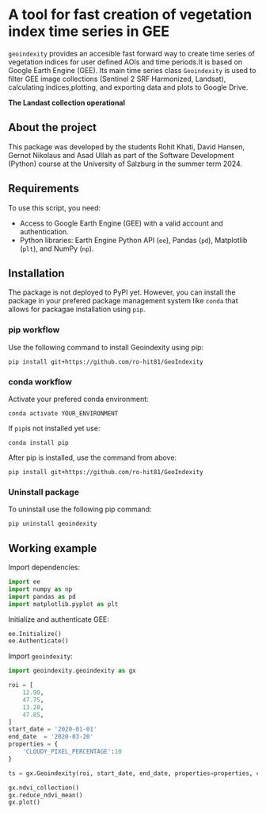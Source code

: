 # A tool for fast creation of vegetation index time series in GEE
`geoindexity` provides an accesible fast forward way to create time series of vegetation indices for user defined AOIs and time periods.It is based on Google Earth Engine (GEE). Its main time series class `Geoindexity` is used to filter GEE image collections (Sentinel 2 SRF Harmonized, Landsat), calculating indices,plotting, and exporting data and plots to Google Drive.

**The Landast collection operational**

## About the project
This package was developed by the students Rohit Khati, David Hansen, Gernot Nikolaus and Asad Ullah as part of the Software Development (Python) course at the University of Salzburg in the summer term 2024. 
## Requirements
To use this script, you need:
- Access to Google Earth Engine (GEE) with a valid account and authentication.
- Python libraries: Earth Engine Python API (`ee`), Pandas (`pd`), Matplotlib (`plt`), and NumPy (`np`).
## Installation 
The package is not deployed to PyPI yet. However, you can install the package in your prefered package management system like `conda` that allows for packagae installation using `pip`.  
### pip workflow
Use the following command to install Geoindexity using pip: 
```
pip install git+https://github.com/ro-hit81/GeoIndexity
```
### conda workflow 
Activate your prefered conda environment: 
```
conda activate YOUR_ENVIRONMENT
```

If `pip`is not installed yet use: 
```
conda install pip 
```

After pip is installed, use the command from above: 
```
pip install git+https://github.com/ro-hit81/GeoIndexity

```

### Uninstall package 
To uninstall use the following pip command: 
```
pip uninstall geoindexity 
```

## Working example
Import dependencies:
```python 
import ee 
import numpy as np
import pandas as pd 
import matplotlib.pyplot as plt 
```
Initialize and authenticate GEE:
```python
ee.Initialize() 
ee.Authenticate() 
```
Import `geoindexity`: 
```python 
import geoindexity.geoindexity as gx
```
```python
roi = [
    12.90,
    47.75,
    13.20,
    47.85,
]
start_date = '2020-01-01'
end_date  = '2020-03-20'
properties = {
    'CLOUDY_PIXEL_PERCENTAGE':10
}

ts = gx.Geoindexity(roi, start_date, end_date, properties=properties, collection_id='Sentinel')

gx.ndvi_collection() 
gx.reduce_ndvi_mean()
gx.plot() 
````
